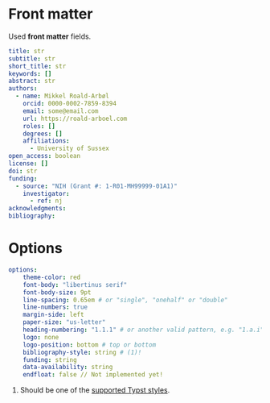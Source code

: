 # Front matter

Used **front matter** fields. 

<!-- MyST front matter fields: https://mystmd.org/guide/frontmatter#available-frontmatter-fields -->


```yaml
title: str
subtitle: str
short_title: str
keywords: []
abstract: str
authors:
  - name: Mikkel Roald-Arbøl
    orcid: 0000-0002-7859-8394
    email: some@email.com
    url: https://roald-arboel.com
    roles: []
    degrees: []
    affiliations:
      - University of Sussex
open_access: boolean
license: []
doi: str
funding:
  - source: "NIH (Grant #: 1-R01-MH99999-01A1)"
    investigator: 
      - ref: nj
acknowledgments: 
bibliography: 
```

# Options

```yaml
options:
    theme-color: red
    font-body: "libertinus serif"
    font-body-size: 9pt
    line-spacing: 0.65em # or "single", "onehalf" or "double"
    line-numbers: true
    margin-side: left
    paper-size: "us-letter"
    heading-numbering: "1.1.1" # or another valid pattern, e.g. "1.a.i" or "none"
    logo: none
    logo-position: bottom # top or bottom
    bibliography-style: string # (1)!
    funding: string
    data-availability: string
    endfloat: false // Not implemented yet!
```

1. Should be one of the [supported Typst styles](https://typst.app/docs/reference/model/bibliography/#styles).